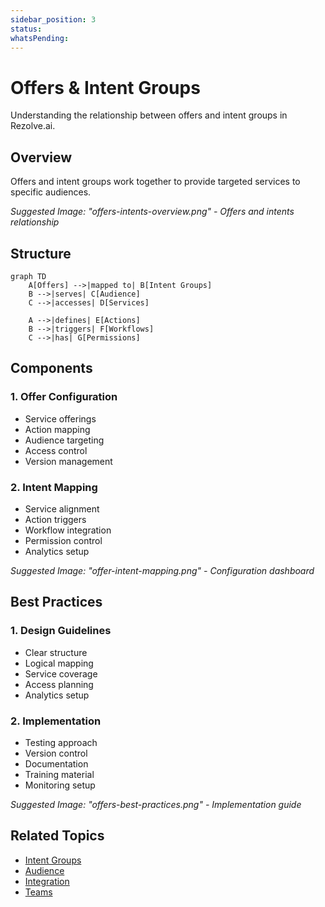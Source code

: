 ```yaml
---
sidebar_position: 3
status: 
whatsPending: 
---
```


# Offers & Intent Groups

Understanding the relationship between offers and intent groups in Rezolve.ai.

## Overview

Offers and intent groups work together to provide targeted services to specific audiences.

_Suggested Image: "offers-intents-overview.png" - Offers and intents relationship_

## Structure

```mermaid
graph TD
    A[Offers] -->|mapped to| B[Intent Groups]
    B -->|serves| C[Audience]
    C -->|accesses| D[Services]
    
    A -->|defines| E[Actions]
    B -->|triggers| F[Workflows]
    C -->|has| G[Permissions]
```

## Components

### 1. Offer Configuration
- Service offerings
- Action mapping
- Audience targeting
- Access control
- Version management

### 2. Intent Mapping
- Service alignment
- Action triggers
- Workflow integration
- Permission control
- Analytics setup

_Suggested Image: "offer-intent-mapping.png" - Configuration dashboard_

## Best Practices

### 1. Design Guidelines
- Clear structure
- Logical mapping
- Service coverage
- Access planning
- Analytics setup

### 2. Implementation
- Testing approach
- Version control
- Documentation
- Training material
- Monitoring setup

_Suggested Image: "offers-best-practices.png" - Implementation guide_

## Related Topics
- [Intent Groups](intent-groups)
- [Audience](audience)
- [Integration](integration)
- [Teams](../security/teams)

